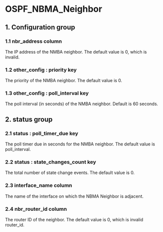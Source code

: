 # OSPF_NBMA_Neighbor

## 1. Configuration group

### 1.1 nbr_address column

The IP address of the NMBA neighbor. The default value is 0, which is invalid.

### 1.2 other_config : priority key

The priority of the NMBA neighbor. The default value is 0.

### 1.3 other_config : poll_interval key

The poll interval (in seconds) of the NMBA neighbor. Default is 60 seconds.

## 2. status group

### 2.1 status : poll_timer_due key

The poll timer due in seconds for the NMBA neighbor. The default value is
poll_interval.

### 2.2 status : state_changes_count key

The total number of state change events. The default value is 0.

### 2.3 interface_name column

The name of the interface on which the NBMA Neighbor is adjacent.

### 2.4 nbr_router_id column

The router ID of the neighbor. The default value is 0, which is invalid
router_id.

